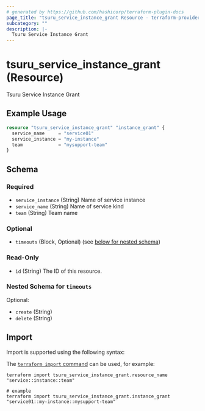```yaml
---
# generated by https://github.com/hashicorp/terraform-plugin-docs
page_title: "tsuru_service_instance_grant Resource - terraform-provider-tsuru"
subcategory: ""
description: |-
  Tsuru Service Instance Grant
---
```


# tsuru_service_instance_grant (Resource)

Tsuru Service Instance Grant

## Example Usage

```terraform
resource "tsuru_service_instance_grant" "instance_grant" {
  service_name     = "service01"
  service_instance = "my-instance"
  team             = "mysupport-team"
}
```

<!-- schema generated by tfplugindocs -->
## Schema

### Required

- `service_instance` (String) Name of service instance
- `service_name` (String) Name of service kind
- `team` (String) Team name

### Optional

- `timeouts` (Block, Optional) (see [below for nested schema](#nestedblock--timeouts))

### Read-Only

- `id` (String) The ID of this resource.

<a id="nestedblock--timeouts"></a>
### Nested Schema for `timeouts`

Optional:

- `create` (String)
- `delete` (String)

## Import

Import is supported using the following syntax:

The [`terraform import` command](https://developer.hashicorp.com/terraform/cli/commands/import) can be used, for example:

```shell
terraform import tsuru_service_instance_grant.resource_name "service::instance::team"

# example
terraform import tsuru_service_instance_grant.instance_grant "service01::my-instance::mysupport-team"
```
